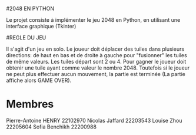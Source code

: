 #2048 EN PYTHON

  Le projet consiste à implémenter le jeu 2048 en Python, en utilisant une interface graphique (Tkinter)


#REGLE DU JEU
 
 Il s'agit d'un jeu en solo. Le joueur doit déplacer des tuiles dans plusieurs directions: de haut en bas et de droite à gauche pour "fusionner" les tuiles de même valeurs. Les tuiles départ sont 2 ou 4. Pour gagner le joueur doit obtenir une tuile ayant comme valeur le nombre 2048. Toutefois si le joueur ne peut plus effectuer aucun mouvement, la partie est terminée (La partie affiche alors GAME OVER).





# Membres 
Pierre-Antoine HENRY 22102970
Nicolas Jaffard 22203543
Louise Zhou 22205604
Sofia Benchikh 22200988
